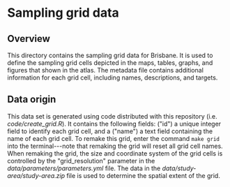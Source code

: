 # Sampling grid data

## Overview

This directory contains the sampling grid data for Brisbane. It is used to define the sampling grid cells depicted in the maps, tables, graphs, and figures that shown in the atlas. The metadata file contains additional information for each grid cell, including names, descriptions, and targets.

## Data origin

This data set is generated using code distributed with this repository (i.e. _code/create_grid.R_). It contains the following fields: ("id") a unique integer field to identify each grid cell, and a ("name") a text field containing the name of each grid cell. To remake this grid, enter the command `make grid` into the terminal---note that remaking the grid will reset all grid cell names. When remaking the grid, the size and coordinate system of the grid cells is controlled by the "grid_resolution" parameter in the _data/parameters/parameters.yml_ file. The data in the _data/study-area/study-area.zip_ file is used to determine the spatial extent of the grid.
